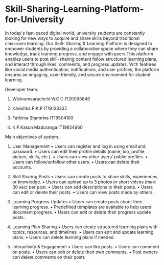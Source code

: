 # Skill-Sharing-Learning-Platform-for-University

In today's fast-paced digital world, university students are constantly looking for new ways to acquire and share skills beyond traditional classroom learning. Our Skill- Sharing & Learning Platform is designed to empower students by providing a collaborative space where they can share knowledge, track learning progress, and engage with peers.This platform enables users to post skill-sharing content follow structured learning plans, and interact through likes, comments, and progress updates. With features like social media authentication, notifications, and user profiles, the platform ensures an engaging, user-friendly, and secure environment for student learning. 

Developer team.
1) Wickramaarachchi W.C.C       IT20093846

2) Kavishka P.K.P               IT19123332

3) Fathima Shamrina             IT19504100

4) K.P.Kasun Maduranga          IT19954660



Main objectives of system.

1) User Management
• Users can register and log in using email and password.
• Users can edit their profile details (name, bio, profile picture, skills, etc.).
• Users can view other users’ public profiles.
• Users can follow/unfollow other users.
• Users can delete their accounts.

2) Skill Sharing Posts
• Users can create posts to share skills, experiences, or knowledge.
• Users can upload up to 3 photos or short videos (max: 30 sec) per post.
• Users can add descriptions to their posts.
• Users can edit or delete their posts.
• Users can view posts made by others.

3) Learning Progress Updates
• Users can create posts about their learning progress.
• Predefined templates are available to help users document progress.
• Users can edit or delete their progress update posts.

4) Learning Plan Sharing
• Users can create structured learning plans with topics, resources, and timelines.
• Users can edit and update learning plans.
• Users can delete learning plans if needed.

5) Interactivity & Engagement
• Users can like posts.
• Users can comment on posts.
• Users can edit or delete their own comments.
• Post owners can delete comments on their posts
